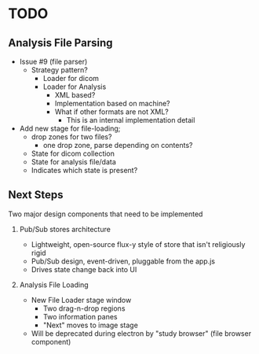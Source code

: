 # TODO
## Analysis File Parsing

- Issue #9 (file parser)
	- Strategy pattern?
		- Loader for dicom
		- Loader for Analysis
			- XML based?
			- Implementation based on machine?
			- What if other formats are not XML?
				- This is an internal implementation detail
- Add new stage for file-loading;
	- drop zones for two files?
		- one drop zone, parse depending on contents?
	- State for dicom collection
	- State for analysis file/data
	- Indicates which state is present?

## Next Steps

Two major design components that need to be implemented

1. Pub/Sub stores architecture
	- Lightweight, open-source flux-y style of store that isn't religiously rigid
	- Pub/Sub design, event-driven, pluggable from the app.js
	- Drives state change back into UI

2. Analysis File Loading
	- New File Loader stage window
		- Two drag-n-drop regions
		- Two information panes
		- "Next" moves to image stage
	- Will be deprecated during electron by "study browser" (file browser component)
